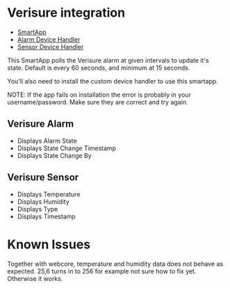 # Verisure integration

- [SmartApp](smartapps/smartthings-f12-no/verisure.src/verisure.groovy)
- [Alarm Device Handler](devicetypes/smartthings-f12-no/verisure-alarm.src/verisure-alarm.groovy)
- [Sensor Device Handler](devicetypes/smartthings-f12-no/verisure-sensor.src/verisure-sensor.groovy)

This SmartApp polls the Verisure alarm at given intervals to update it's state. Default is every 60 seconds, and minimum
at 15 seconds.

You'll also need to install the custom device handler to use this smartapp.

NOTE: If the app fails on installation the error is probably in your username/password. Make sure they are correct
and try again.

## Verisure Alarm
- Displays Alarm State
- Displays State Change Timestamp
- Displays State Change By

## Verisure Sensor
- Displays Temperature
- Displays Humidity
- Displays Type
- Displays Timestamp

# Known Issues
Together with webcore, temperature and humidity data does not behave as expected. 25,6 turns in to 256 for example not sure how to fix yet. Otherwise it works.